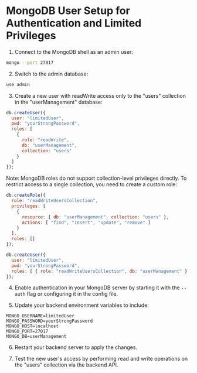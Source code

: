 # MongoDB User Setup for Authentication and Limited Privileges

1. Connect to the MongoDB shell as an admin user:

```bash
mongo --port 27017
```

2. Switch to the admin database:

```js
use admin
```

3. Create a new user with readWrite access only to the "users" collection in the "userManagement" database:

```js
db.createUser({
  user: "limitedUser",
  pwd: "yourStrongPassword",
  roles: [
    {
      role: "readWrite",
      db: "userManagement",
      collection: "users"
    }
  ]
});
```

Note: MongoDB roles do not support collection-level privileges directly. To restrict access to a single collection, you need to create a custom role:

```js
db.createRole({
  role: "readWriteUsersCollection",
  privileges: [
    {
      resource: { db: "userManagement", collection: "users" },
      actions: [ "find", "insert", "update", "remove" ]
    }
  ],
  roles: []
});

db.createUser({
  user: "limitedUser",
  pwd: "yourStrongPassword",
  roles: [ { role: "readWriteUsersCollection", db: "userManagement" } ]
});
```

4. Enable authentication in your MongoDB server by starting it with the `--auth` flag or configuring it in the config file.

5. Update your backend environment variables to include:

```
MONGO_USERNAME=limitedUser
MONGO_PASSWORD=yourStrongPassword
MONGO_HOST=localhost
MONGO_PORT=27017
MONGO_DB=userManagement
```

6. Restart your backend server to apply the changes.

7. Test the new user's access by performing read and write operations on the "users" collection via the backend API.
